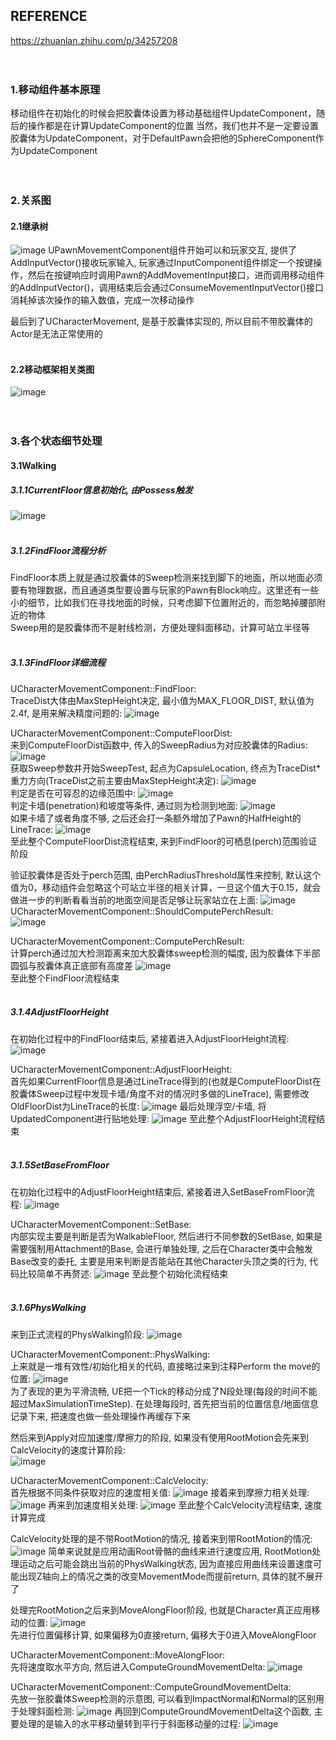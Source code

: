 ## REFERENCE
https://zhuanlan.zhihu.com/p/34257208
<br><br><br>

### 1.移动组件基本原理
移动组件在初始化的时候会把胶囊体设置为移动基础组件UpdateComponent，随后的操作都是在计算UpdateComponent的位置
当然，我们也并不是一定要设置胶囊体为UpdateComponent，对于DefaultPawn会把他的SphereComponent作为UpdateComponent
<br><br><br>

### 2.关系图
#### 2.1继承树
![image](Assets/CharacterMovement/继承树.png)
UPawnMovementComponent组件开始可以和玩家交互, 提供了AddInputVector()接收玩家输入, 玩家通过InputComponent组件绑定一个按键操作，然后在按键响应时调用Pawn的AddMovementInput接口，进而调用移动组件的AddInputVector()，调用结束后会通过ConsumeMovementInputVector()接口消耗掉该次操作的输入数值，完成一次移动操作

最后到了UCharacterMovement, 是基于胶囊体实现的, 所以目前不带胶囊体的Actor是无法正常使用的
<br><br>

#### 2.2移动框架相关类图
![image](Assets/CharacterMovement/移动框架相关类图.png)
<br><br><br>

### 3.各个状态细节处理
#### 3.1Walking
##### 3.1.1CurrentFloor信息初始化, 由Possess触发
![image](Assets/CharacterMovement/默认初始化过程堆栈.png)
<br><br>

##### 3.1.2FindFloor流程分析
FindFloor本质上就是通过胶囊体的Sweep检测来找到脚下的地面，所以地面必须要有物理数据，而且通道类型要设置与玩家的Pawn有Block响应。这里还有一些小的细节，比如我们在寻找地面的时候，只考虑脚下位置附近的，而忽略掉腰部附近的物体\
Sweep用的是胶囊体而不是射线检测，方便处理斜面移动，计算可站立半径等
<br><br>

##### 3.1.3FindFloor详细流程
UCharacterMovementComponent::FindFloor:\
TraceDist大体由MaxStepHeight决定, 最小值为MAX_FLOOR_DIST, 默认值为2.4f, 是用来解决精度问题的:
![image](Assets/CharacterMovement/FindFloor:计算FloorSweepTraceDist.png)

UCharacterMovementComponent::ComputeFloorDist:\
来到ComputeFloorDist函数中, 传入的SweepRadius为对应胶囊体的Radius:
![image](Assets/CharacterMovement/ComputeFloorDist入口.png)\
获取Sweep参数并开始SweepTest, 起点为CapsuleLocation, 终点为TraceDist*重力方向(TraceDist之前主要由MaxStepHeight决定):
![image](Assets/CharacterMovement/ComputeFloorDist:Sweep过程.png)\
判定是否在可容忍的边缘范围中:
![image](Assets/CharacterMovement/ComputeFloorDist:判断perch范围.png)\
判定卡墙(penetration)和坡度等条件, 通过则为检测到地面:
![image](Assets/CharacterMovement/ComputeFloorDist:判断卡墙和坡度.png)\
如果卡墙了或者角度不够, 之后还会打一条额外增加了Pawn的HalfHeight的LineTrace:
![image](Assets/CharacterMovement/ComputeFloorDist:卡墙和角度不对的处理.png)\
至此整个ComputeFloorDist流程结束, 来到FindFloor的可栖息(perch)范围验证阶段

验证胶囊体是否处于perch范围, 由PerchRadiusThreshold属性来控制, 默认这个值为0，移动组件会忽略这个可站立半径的相关计算，一旦这个值大于0.15，就会做进一步的判断看看当前的地面空间是否足够让玩家站立在上面:
![image](Assets/CharacterMovement/FindFloor:验证perch范围.png)
UCharacterMovementComponent::ShouldComputePerchResult:\
![image](Assets/CharacterMovement/ShouldComputePerchResult详细流程.png)

UCharacterMovementComponent::ComputePerchResult:\
计算perch通过加大检测距离来加大胶囊体sweep检测的幅度, 因为胶囊体下半部圆弧与胶囊体真正底部有高度差
![image](Assets/CharacterMovement/ComputePerchResult详细流程.png)\
至此整个FindFloor流程结束
<br><br>

##### 3.1.4AdjustFloorHeight
在初始化过程中的FindFloor结束后, 紧接着进入AdjustFloorHeight流程:
![image](Assets/CharacterMovement/AdjustFloorHeight入口.png)

UCharacterMovementComponent::AdjustFloorHeight:\
首先如果CurrentFloor信息是通过LineTrace得到的(也就是ComputeFloorDist在胶囊体Sweep过程中发现卡墙/角度不对的情况时多做的LineTrace), 需要修改OldFloorDist为LineTrace的长度:
![image](Assets/CharacterMovement/AdjustFloorHeight:LineTrace获得Floor的调整.png)
最后处理浮空/卡墙, 将UpdatedComponent进行贴地处理:
![image](Assets/CharacterMovement/AdjustFloorHeight:将UpdateComponent贴地.png)
至此整个AdjustFloorHeight流程结束
<br><br>

##### 3.1.5SetBaseFromFloor
在初始化过程中的AdjustFloorHeight结束后, 紧接着进入SetBaseFromFloor流程:
![image](Assets/CharacterMovement/SetBaseFromFloor入口.png)

UCharacterMovementComponent::SetBase:\
内部实现主要是判断是否为WalkableFloor, 然后进行不同参数的SetBase, 如果是需要强制用Attachment的Base, 会进行单独处理, 之后在Character类中会触发Base改变的委托, 主要是用来判断是否能站在其他Character头顶之类的行为, 代码比较简单不再赘述:
![image](Assets/CharacterMovement/SetBase.png)
至此整个初始化流程结束
<br><br>

##### 3.1.6PhysWalking
来到正式流程的PhysWalking阶段:
![image](Assets/CharacterMovement/PhysWalking调用堆栈.png)

UCharacterMovementComponent::PhysWalking:\
上来就是一堆有效性/初始化相关的代码, 直接略过来到注释Perform the move的位置:
![image](Assets/CharacterMovement/PhysWalking:状态缓存阶段.png)\
为了表现的更为平滑流畅, UE把一个Tick的移动分成了N段处理(每段的时间不能超过MaxSimulationTimeStep). 在处理每段时, 首先把当前的位置信息/地面信息记录下来, 把速度也做一些处理操作再缓存下来

然后来到Apply对应加速度/摩擦力的阶段, 如果没有使用RootMotion会先来到CalcVelocity的速度计算阶段:\
![image](Assets/CharacterMovement/CalcVelocity入口.png)

UCharacterMovementComponent::CalcVelocity:\
首先根据不同条件获取对应的速度相关值:
![image](Assets/CharacterMovement/CalcVelocity:速度相关值获取过程.png)
接着来到摩擦力相关处理:
![image](Assets/CharacterMovement/CalcVelocity:摩擦力相关处理.png)
再来到加速度相关处理:
![image](Assets/CharacterMovement/CalcVelocity:加速度相关处理.png)
至此整个CalcVelocity流程结束, 速度计算完成

CalcVelocity处理的是不带RootMotion的情况, 接着来到带RootMotion的情况:
![image](Assets/CharacterMovement/ApplyRootMotionToVelocity入口.png)
简单来说就是应用动画Root骨骼的曲线来进行速度应用, RootMotion处理运动之后可能会跳出当前的PhysWalking状态, 因为直接应用曲线来设置速度可能出现Z轴向上的情况之类的改变MovementMode而提前return, 具体的就不展开了

处理完RootMotion之后来到MoveAlongFloor阶段, 也就是Character真正应用移动的位置:
![image](Assets/CharacterMovement/MoveAlongFloor入口.png)\
先进行位置偏移计算, 如果偏移为0直接return, 偏移大于0进入MoveAlongFloor

UCharacterMovementComponent::MoveAlongFloor:\
先将速度取水平方向, 然后进入ComputeGroundMovementDelta:
![image](Assets/CharacterMovement/ComputeGroundMovementDelta入口.png)

UCharacterMovementComponent::ComputeGroundMovementDelta:\
先放一张胶囊体Sweep检测的示意图, 可以看到ImpactNormal和Normal的区别用于处理斜面检测:
![image](Assets/CharacterMovement/胶囊体Sweep与LineTrace.png)
再回到ComputeGroundMovementDelta这个函数, 主要处理的是输入的水平移动量转到平行于斜面移动量的过程:
![image](Assets/CharacterMovement/ComputeGroudMovementDelta:水平速度转斜面速度相关处理.png)